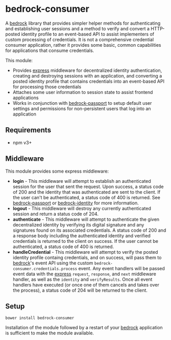 # bedrock-consumer

A [bedrock][] library that provides simpler helper methods for authenticating
and establishing user sessions and a method to verify and convert a HTTP-posted
identity profile to an event-based API to assist implementers of custom
processing of credentials. It is not a comprehensive credential
consumer application, rather it provides some basic, common capabilities for
applications that consume credentials.

This module:

* Provides [express][] middleware for decentralized identity authentication,
  creating and destroying sessions with an application, and converting
  a posted identity profile that contains credentials into an event-based
  API for processing those credentials
* Attaches some user information to session state to assist frontend
  applications
* Works in conjunction with [bedrock-passport][] to setup default user
  settings and permissions for non-persistent users that log into an
  application

## Requirements

- npm v3+

## Middleware

This module provides some express middleware:

* **login** - This middleware will attempt to establish an authenticated
  session for the user that sent the request. Upon success, a status code
  of 200 and the identity that was authenticated are sent to the client. If
  the user can't be authenticated, a status code of 400 is returned. See
  [bedrock-passport][] or [bedrock-identity][] for more information.
* **logout** - This middleware will destroy any currently authenticated
  session and return a status code of 204.
* **authenticate** - This middleware will attempt to authenticate the given
  decentralized identity by verifying its digital signature and any signatures
  found on its associated credentials. A status code of 200 and a response
  body including the authenticated identity and verified credentials is
  returned to the client on success. If the user cannot be authenticated, a
  status code of 400 is returned.
* **handleCredential** - This middleware will attempt to verify the posted
  identity profile containg credentials, and on success, will pass them to
  [bedrock][]'s event API using the custom
  `bedrock-consumer.credentials.process` event. Any event handlers will be
  passed event data with the [express] `request`, `response`, and `next`
  middleware handler, as well as the `identity` and `verifyResults`. Once
  all event handlers have executed (or once one of them cancels and takes over
  the process), a status code of 204 will be returned to the client.

## Setup

```
bower install bedrock-consumer
```

Installation of the module followed by a restart of your [bedrock][]
application is sufficient to make the module available.

<!-- ## How It Works

TODO: -->


[bedrock]: https://github.com/digitalbazaar/bedrock
[bedrock-identity]: https://github.com/digitalbazaar/bedrock-identity
[bedrock-passport]: https://github.com/digitalbazaar/bedrock-passport
[express]: https://github.com/expressjs/express
